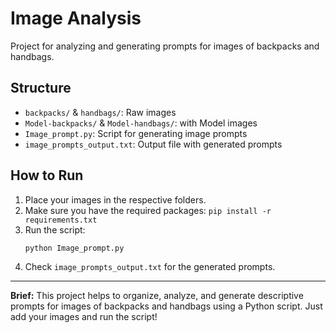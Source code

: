# Image Analysis

Project for analyzing and generating prompts for images of backpacks and handbags.

## Structure
- `backpacks/` & `handbags/`: Raw images
- `Model-backpacks/` & `Model-handbags/`: with Model images
- `Image_prompt.py`: Script for generating image prompts
- `image_prompts_output.txt`: Output file with generated prompts

## How to Run
1. Place your images in the respective folders.
2. Make sure you have the required packages: `pip install -r requirements.txt`
3. Run the script:
   ```bash
   python Image_prompt.py
   ```
4. Check `image_prompts_output.txt` for the generated prompts.

---
**Brief:**
This project helps to organize, analyze, and generate descriptive prompts for images of backpacks and handbags using a Python script. Just add your images and run the script!
